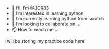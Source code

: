 - 👋 Hi, I’m @JCR83
- 👀 I’m interested in learning python
- 🌱 I’m currently learning python from scratch
- 💞️ I’m looking to collaborate on ...
- 📫 How to reach me ...

I will be storing my practice code here!
<!---
JCR83/JCR83 is a ✨ special ✨ repository because its `README.md` (this file) appears on your GitHub profile.
You can click the Preview link to take a look at your changes.
--->
